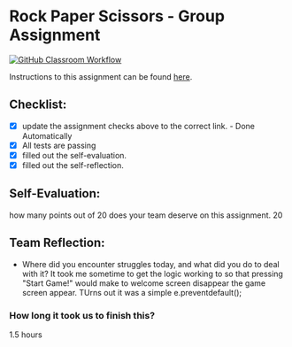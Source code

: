Rock Paper Scissors - Group Assignment
===================================
[![GitHub Classroom Workflow](https://s///github.com/it3049c-fall22-henderson/rock-paper-scissors-chintavs/actions/workflows/classroom.yml/badge.svg)](https://s///github.com/it3049c-fall22-henderson/rock-paper-scissors-chintavs/actions/workflows/classroom.yml)

Instructions to this assignment can be found [here](https://it3049c.github.io/Material/Assignments/3.Rock_Paper_Scissors/).

## Checklist:
- [x] update the assignment checks above to the correct link. - Done Automatically
- [x] All tests are passing
- [x] filled out the self-evaluation.
- [x] filled out the self-reflection.

## Self-Evaluation: 
how many points out of 20 does your team deserve on this assignment. 20

## Team Reflection:
- Where did you encounter struggles today, and what did you do to deal with it?
It took me sometime to get the logic working to so that pressing "Start Game!"
would make to welcome screen disappear the game screen appear. 
TUrns out it was a simple e.preventdefault();

### How long it took us to finish this?
1.5 hours
